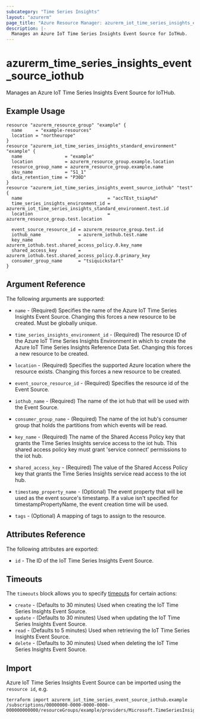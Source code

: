 ```yaml
---
subcategory: "Time Series Insights"
layout: "azurerm"
page_title: "Azure Resource Manager: azurerm_iot_time_series_insights_event_source_iothub"
description: |-
  Manages an Azure IoT Time Series Insights Event Source for IoTHub.
---
```


# azurerm_time_series_insights_event_source_iothub

Manages an Azure IoT Time Series Insights Event Source for IoTHub.

## Example Usage

```hcl
resource "azurerm_resource_group" "example" {
  name     = "example-resources"
  location = "northeurope"
}
resource "azurerm_iot_time_series_insights_standard_environment" "example" {
  name                = "example"
  location            = azurerm_resource_group.example.location
  resource_group_name = azurerm_resource_group.example.name
  sku_name            = "S1_1"
  data_retention_time = "P30D"
}
resource "azurerm_iot_time_series_insights_event_source_iothub" "test" {
  name                                = "accTEst_tsiap%d"
  time_series_insights_environment_id = azurerm_iot_time_series_insights_standard_environment.test.id
  location                            = azurerm_resource_group.test.location

  event_source_resource_id = azurerm_resource_group.test.id
  iothub_name              = azurerm_iothub.test.name
  key_name                 = azurerm_iothub.test.shared_access_policy.0.key_name
  shared_access_key        = azurerm_iothub.test.shared_access_policy.0.primary_key
  consumer_group_name      = "tsiquickstart"
}
```

## Argument Reference

The following arguments are supported:

* `name` - (Required) Specifies the name of the Azure IoT Time Series Insights Event Source. Changing this forces a new resource to be created. Must be globally unique.

* `time_series_insights_environment_id` - (Required) The resource ID of the Azure IoT Time Series Insights Environment in which to create the Azure IoT Time Series Insights Reference Data Set. Changing this forces a new resource to be created.

* `location` - (Required) Specifies the supported Azure location where the resource exists. Changing this forces a new resource to be created.

* `event_source_resource_id` - (Required) Specifies the resource id of the Event Source.

* `iothub_name` - (Required) The name of the iot hub that will be used with the Event Source.

* `consumer_group_name` - (Required) The name of the iot hub's consumer group that holds the partitions from which events will be read.

* `key_name` - (Required) The name of the Shared Access Policy key that grants the Time Series Insights service access to the iot hub. This shared access policy key must grant 'service connect' permissions to the iot hub.

* `shared_access_key` - (Required) The value of the Shared Access Policy key that grants the Time Series Insights service read access to the iot hub.

* `timestamp_property_name` - (Optional) The event property that will be used as the event source's timestamp. If a value isn't specified for timestampPropertyName, the event creation time will be used.

* `tags` - (Optional) A mapping of tags to assign to the resource.

## Attributes Reference

The following attributes are exported:

* `id` - The ID of the IoT Time Series Insights Event Source.

## Timeouts

The `timeouts` block allows you to specify [timeouts](https://www.terraform.io/docs/configuration/resources.html#timeouts) for certain actions:

* `create` - (Defaults to 30 minutes) Used when creating the IoT Time Series Insights Event Source.
* `update` - (Defaults to 30 minutes) Used when updating the IoT Time Series Insights Event Source.
* `read` - (Defaults to 5 minutes) Used when retrieving the IoT Time Series Insights Event Source.
* `delete` - (Defaults to 30 minutes) Used when deleting the IoT Time Series Insights Event Source.

## Import

Azure IoT Time Series Insights Event Source can be imported using the `resource id`, e.g.

```shell
terraform import azurerm_iot_time_series_event_source_iothub.example /subscriptions/00000000-0000-0000-0000-000000000000/resourceGroups/example/providers/Microsoft.TimeSeriesInsights/environments/environment1/eventSources/example
```
